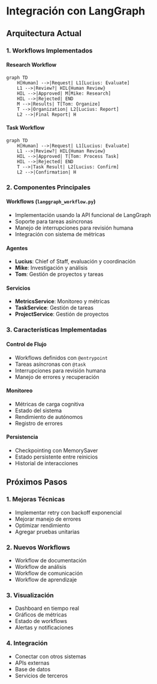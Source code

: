 # Integración con LangGraph

## Arquitectura Actual

### 1. Workflows Implementados

#### Research Workflow
```mermaid
graph TD
    H[Human] -->|Request| L1[Lucius: Evaluate]
    L1 -->|Review?| HIL{Human Review}
    HIL -->|Approved| M[Mike: Research]
    HIL -->|Rejected| END
    M -->|Results| T[Tom: Organize]
    T -->|Organization| L2[Lucius: Report]
    L2 -->|Final Report| H
```

#### Task Workflow
```mermaid
graph TD
    H[Human] -->|Request| L1[Lucius: Evaluate]
    L1 -->|Review?| HIL{Human Review}
    HIL -->|Approved| T[Tom: Process Task]
    HIL -->|Rejected| END
    T -->|Task Result| L2[Lucius: Confirm]
    L2 -->|Confirmation| H
```

### 2. Componentes Principales

#### Workflows (`langgraph_workflow.py`)
- Implementación usando la API funcional de LangGraph
- Soporte para tareas asíncronas
- Manejo de interrupciones para revisión humana
- Integración con sistema de métricas

#### Agentes
- **Lucius**: Chief of Staff, evaluación y coordinación
- **Mike**: Investigación y análisis
- **Tom**: Gestión de proyectos y tareas

#### Servicios
- **MetricsService**: Monitoreo y métricas
- **TaskService**: Gestión de tareas
- **ProjectService**: Gestión de proyectos

### 3. Características Implementadas

#### Control de Flujo
- Workflows definidos con `@entrypoint`
- Tareas asíncronas con `@task`
- Interrupciones para revisión humana
- Manejo de errores y recuperación

#### Monitoreo
- Métricas de carga cognitiva
- Estado del sistema
- Rendimiento de autónomos
- Registro de errores

#### Persistencia
- Checkpointing con MemorySaver
- Estado persistente entre reinicios
- Historial de interacciones

## Próximos Pasos

### 1. Mejoras Técnicas
- Implementar retry con backoff exponencial
- Mejorar manejo de errores
- Optimizar rendimiento
- Agregar pruebas unitarias

### 2. Nuevos Workflows
- Workflow de documentación
- Workflow de análisis
- Workflow de comunicación
- Workflow de aprendizaje

### 3. Visualización
- Dashboard en tiempo real
- Gráficos de métricas
- Estado de workflows
- Alertas y notificaciones

### 4. Integración
- Conectar con otros sistemas
- APIs externas
- Base de datos
- Servicios de terceros
